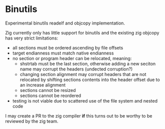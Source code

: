 # Binutils

Experimental binutils readelf and objcopy implementation.

Zig currently only has little support for binutils and the existing zig objcopy has very strict limitations:

* all sections must be ordered ascending by file offsets
* target endianness must match native endianness
* no section or program header can be relocated, meaning:
    * shstrtab must be the last section, otherwise adding a new seciton name may corrupt the headers (undected corruption?)
    * changing section alignment may corrupt headers that are not relocated by shifting sections contents into the header offset due to an increase alignment
    * sections cannot be resized
    * sections cannot be reordered
* testing is not viable due to scattered use of the file system and nested code

I may create a PR to the zig compiler **if** this turns out to be worthy to be reviewed by the zig team.

